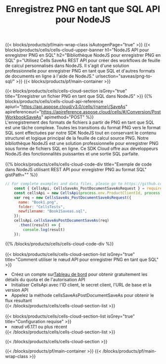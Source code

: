 ﻿---
title:  Enregistrez PNG en tant que SQL API pour NodeJS
description:  Utilisation du SDK Cloud Aspose.Cells pour NodeJS pour enregistrer le fichier au format PNG en tant que fichier au format SQL.
url: /fr/nodejs/saveas/png-to-sql/
---
{{< blocks/products/pf/main-wrap-class isAutogenPage="true" >}}
{{< blocks/products/cells/cells-cloud-upper-banner h1="NodeJS API pour enregistrer PNG en SQL" h2="Bibliothèque NodeJS pour enregistrer PNG en SQL" p="Utilisez Cells SaveAs REST API pour créer des workflows de feuille de calcul personnalisés dans NodeJS. Il s\'agit d\'une solution professionnelle pour enregistrer PNG en tant que SQL et d\'autres formats de documents en ligne à l\'aide de NodeJS." urlsection="saveas/png-to-sql/" >}}
{{< blocks/products/pf/main-container >}}

{{< blocks/products/cells/cells-cloud-section isGrey="true" title="Enregistrer un fichier PNG en tant que SQL dans NodeJS" >}}
{{% blocks/products/cells/cells-cloud-api-reference apiurl="https://api.aspose.cloud/v3.0/cells/{name}/SaveAs" apireferenceurl="https://apireference.aspose.cloud/cells/#/Conversion/PostWorkbookSaveAs" apimethod="POST" %}}
<br/>
L'enregistrement des formats de fichiers à partir de PNG en tant que SQL est une tâche complexe. Toutes les transitions du format PNG vers le format SQL sont effectuées par notre SDK NodeJS tout en conservant le contenu structurel et logique principal de la feuille de calcul source PNG. Notre bibliothèque NodeJS est une solution professionnelle pour enregistrer PNG sous forme de fichiers SQL en ligne. Ce SDK Cloud offre aux développeurs NodeJS des fonctionnalités puissantes et une sortie SQL parfaite.
<br/>
<br/>
{{% blocks/products/cells/cells-cloud-code-div title="Exemple de code dans NodeJS utilisant REST API pour enregistrer PNG au format SQL" gistPath="" %}}
  
```js
// For complete examples and data files, please go to https://github.com/aspose-cells-cloud/aspose-cells-cloud-node/
    const { CellsApi, CellsSaveAs_PostDocumentSaveAsRequest } = require("asposecellscloud");
    const cellsApi = new CellsApi(process.env.ProductClientId, process.env.ProductClientSecret);
    var req = new CellsSaveAs_PostDocumentSaveAsRequest({
      name: "Book1.png",
      folder: "CellsTests",
      newfilename: "Book1Saveas.sql",
    });
    cellsApi.cellsSaveAsPostDocumentSaveAs(req)
      .then((result) => {
        console.log(result)
    });
```
  
{{% /blocks/products/cells/cells-cloud-code-div %}}
<br/>
<br/>
{{< blocks/products/cells/cells-cloud-section-list isGrey="true" title="Comment utiliser le nœud API pour enregistrer PNG en tant que SQL" >}}
<li> Créez un compte sur<a href="https://dashboard.aspose.cloud/">Tableau de bord</a> pour obtenir gratuitement les détails du quota et de l'autorisation API</li>
<li>Initialiser CellsApi avec l'ID client, le secret client, l'URL de base et la version API</li>
<li>Appelez la méthode cellsSaveAsPostDocumentSaveAs pour obtenir le flux résultant</li>
{{< /blocks/products/cells/cells-cloud-section-list >}}
<br/>
<br/>
{{< blocks/products/cells/cells-cloud-section-list isGrey="true" title="Configuration requise" >}}
<li>nœud v6.17.1 ou plus récent</li>
{{< /blocks/products/cells/cells-cloud-section-list >}}

{{< /blocks/products/cells/cells-cloud-section >}}

{{< /blocks/products/pf/main-container >}}
{{< /blocks/products/pf/main-wrap-class >}}
